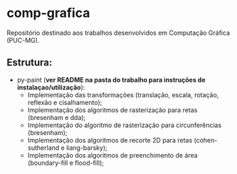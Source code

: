# comp-grafica
Repositório destinado aos trabalhos desenvolvidos em Computação Gráfica (PUC-MG).

## Estrutura:
- py-paint (**ver README na pasta do trabalho para instruções de instalaçao/utilização**):
  - Implementação das transformações (translação, escala, rotação, reflexão e cisalhamento);
  - Implementação dos algoritmos de rasterização para retas (bresenham e dda);
  - Implementação do algoritmo de rasterização para circunferências (bresenham);
  - Implementação dos algoritmos de recorte 2D para retas (cohen-sutherland e liang-barsky);
  - Implementação dos algoritmos de preenchimento de área (boundary-fill e flood-fill);
